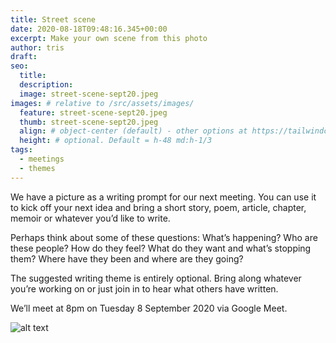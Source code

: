 ```yaml
---
title: Street scene
date: 2020-08-18T09:48:16.345+00:00
excerpt: Make your own scene from this photo
author: tris
draft:
seo:
  title:
  description:
  image: street-scene-sept20.jpeg
images: # relative to /src/assets/images/
  feature: street-scene-sept20.jpeg
  thumb: street-scene-sept20.jpeg
  align: # object-center (default) - other options at https://tailwindcss.com/docs/object-position
  height: # optional. Default = h-48 md:h-1/3
tags:
  - meetings
  - themes
---
```


We have a picture as a writing prompt for our next meeting. You can use it to kick off your next idea and bring a short story, poem, article, chapter, memoir or whatever you’d like to write.

Perhaps think about some of these questions: What’s happening? Who are these people? How do they feel? What do they want and what’s stopping them? Where have they been and where are they going?

The suggested writing theme is entirely optional. Bring along whatever you’re working on or just join in to hear what others have written.

We’ll meet at 8pm on Tuesday 8 September 2020 via Google Meet.

![alt text](street-scene-sept20.jpeg "street scene")